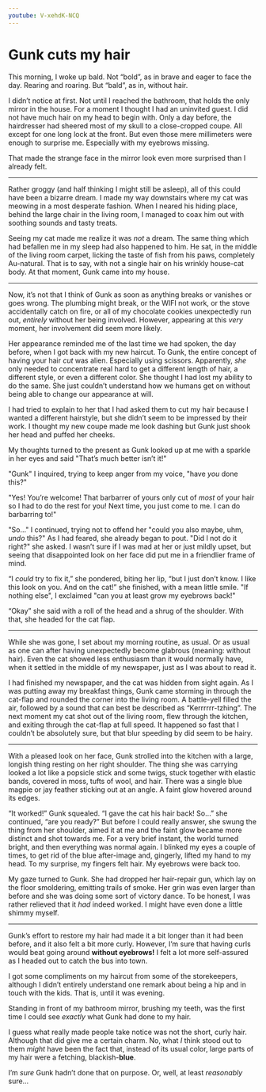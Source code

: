 ```yaml
---
youtube: V-xehdK-NCQ
---
```


# Gunk cuts my hair

This morning, I woke up bald. Not “bold”, as in brave and eager to face the day. Rearing and roaring. But “bald”, as in, without hair.

I didn’t notice at first. Not until I reached the bathroom, that holds the only mirror in the house. For a moment I thought I had an uninvited guest. I did not have much hair on my head to begin with. Only a day before, the hairdresser had sheered most of my skull to a close-cropped coupe. All except for one long lock at the front. But even those mere millimeters were enough to surprise me. Especially with my eyebrows missing.

That made the strange face in the mirror look even more surprised than I already felt.

- - -

Rather groggy (and half thinking I might still be asleep), all of this could have been a bizarre dream. I made my way downstairs where my cat was meowing in a most desperate fashion. When I neared his hiding place, behind the large chair in the living room, I managed to coax him out with soothing sounds and tasty treats.

Seeing my cat made me realize it was _not_ a dream. The same thing which had befallen me in my sleep had also happened to him. He sat, in the middle of the living room carpet, licking the taste of fish from his paws, completely Au-natural. That is to say, with not a single hair on his wrinkly house-cat body. At that moment, Gunk came into my house.

- - -

Now, it’s not that I think of Gunk as soon as anything breaks or vanishes or goes wrong. The plumbing might break, or the WIFI not work, or the stove accidentally catch on fire, or all of my chocolate cookies unexpectedly run out, _entirely_ without her being involved. However, appearing at this _very_ moment, her involvement did seem more likely.

Her appearance reminded me of the last time we had spoken, the day before, when I got back with my new haircut. To Gunk, the entire concept of having your hair _cut_ was alien. Especially using scissors. Apparently, _she_ only needed to concentrate real hard to get a different length of hair, a different style, or even a different color. She thought I had lost my ability to do the same. She just couldn’t understand how we humans get on without being able to change our appearance at will.

I had tried to explain to her that I had asked them to cut my hair because I wanted a different hairstyle, but she didn’t seem to be impressed by their work. I thought my new coupe made me look dashing but Gunk just shook her head and puffed her cheeks.

My thoughts turned to the present as Gunk looked up at me with a sparkle in her eyes and said "That’s much better isn’t it!"

"Gunk" I inquired, trying to keep anger from my voice, "have _you_ done this?"

"Yes! You’re welcome! That barbarrer of yours only cut of _most_ of your hair so I had to do the rest for you! Next time, you just come to me. I can do barbarring to!"

"So..." I continued, trying not to offend her "could you also maybe, uhm, _undo_ this?" As I had feared, she already began to pout. "Did I not do it right?" she asked. I wasn’t sure if I was mad at her or just mildly upset, but seeing that disappointed look on her face did put me in a friendlier frame of mind.

“I _could_ try to fix it,” she pondered, biting her lip, “but I just don’t know. I like this look on you. And on the cat!” she finished, with a mean little smile. "If nothing else", I exclaimed "can you at least grow my eyebrows back!"

“Okay” she said with a roll of the head and a shrug of the shoulder. With that, she headed for the cat flap.

- - -

While she was gone, I set about my morning routine, as usual. Or as usual as one can after having unexpectedly become glabrous (meaning: without hair). Even the cat showed less enthusiasm than it would normally have, when it settled in the middle of my newspaper, just as I was about to read it.

I had finished my newspaper, and the cat was hidden from sight again. As I was putting away my breakfast things, Gunk came storming in through the cat-flap and rounded the corner into the living room. A battle-yell filled the air, followed by a sound that can best be described as “Kerrrrrr-tzhing”. The next moment my cat shot out of the living room, flew through the kitchen, and exiting through the cat-flap at full speed. It happened so fast that I couldn’t be absolutely sure, but that blur speeding by did seem to be hairy.

- - -

With a pleased look on her face, Gunk strolled into the kitchen with a large, longish thing resting on her right shoulder. The thing she was carrying looked a lot like a popsicle stick and some twigs, stuck together with elastic bands, covered in moss, tufts of wool, and hair. There was a single blue magpie or jay feather sticking out at an angle. A faint glow hovered around its edges.

“It worked!” Gunk squealed. “I gave the cat his hair back! So…” she continued, “are you ready?” But before I could really answer, she swung the thing from her shoulder, aimed it at me and the faint glow became more distinct and shot towards me. For a very brief instant, the world turned bright, and then everything was normal again. I blinked my eyes a couple of times, to get rid of the blue after-image and, gingerly, lifted my hand to my head. To my surprise, my fingers felt hair. My eyebrows were back too.

My gaze turned to Gunk. She had dropped her hair-repair gun, which lay on the floor smoldering, emitting trails of smoke. Her grin was even larger than before and she was doing some sort of victory dance. To be honest, I was rather relieved that it _had_ indeed worked. I might have even done a little shimmy myself.

- - -

Gunk’s effort to restore my hair had made it a bit longer than it had been before, and it also felt a bit more curly. However, I’m sure that having curls would beat going around **without eyebrows!** I felt a lot more self-assured as I headed out to catch the bus into town.

I got some compliments on my haircut from some of the storekeepers, although I didn’t entirely understand one remark about being a hip and in touch with the kids. That is, until it was evening. 

Standing in front of my bathroom mirror, brushing my teeth, was the first time I could see _exactly_ what Gunk had done to my hair.

I guess what really made people take notice was not the short, curly hair. Although that did give me a certain charm. No, what _I_ think stood out to them _might_ have been the fact that, instead of its usual color, large parts of my hair were a fetching, blackish-**blue**.

I’m _sure_ Gunk hadn’t done that on purpose. Or, well, at least _reasonably_ sure…
